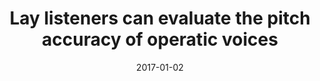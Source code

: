 ---
title: "Lay listeners can evaluate the pitch accuracy of operatic voices"
collection: publications
permalink: /publication/2017_lay-listeners-can-evaluate-the-pitch-accuracy-of-o
date: 2017-01-02
year: 2017
venue: 'Music Perception'
authors: 'Larrouy-Maestri P, Morssome D, Magis D, Poeppel D'
number: '139'
citation: 'Larrouy-Maestri P, Morssome D, Magis D, Poeppel D (2017). Lay listeners can evaluate the pitch accuracy of operatic voices. Music Perception.'
category: 'article'
---